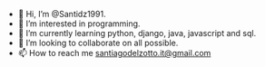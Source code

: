 - 👋 Hi, I’m @Santidz1991.
- 👀 I’m interested in programming.
- 🌱 I’m currently learning python, django, java, javascript and sql.
- 💞️ I’m looking to collaborate on all possible.
- 📫 How to reach me santiagodelzotto.it@gmail.com

<!---
Santidz1991/Santidz1991 is a ✨ special ✨ repository because its `README.md` (this file) appears on your GitHub profile.
You can click the Preview link to take a look at your changes.
--->
